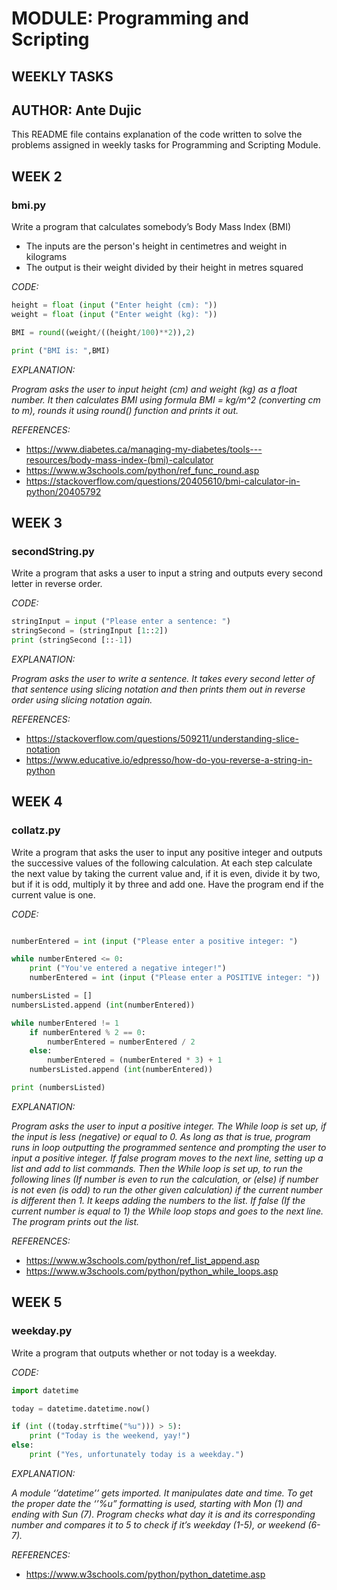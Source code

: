 # **MODULE: Programming and Scripting**
## **WEEKLY TASKS**
## **AUTHOR: Ante Dujic**

This README file contains explanation of the code written to solve the problems assigned in weekly tasks for Programming and Scripting Module.



## **WEEK 2**
### **bmi.py**
Write a program that calculates somebody’s Body Mass Index (BMI)
-	The inputs are the person's height in centimetres and weight in kilograms
-	The output is their weight divided by their height in metres squared

*CODE:*

```python
height = float (input ("Enter height (cm): "))
weight = float (input ("Enter weight (kg): "))

BMI = round((weight/((height/100)**2)),2)

print ("BMI is: ",BMI)     
```
*EXPLANATION:*

_Program asks the user to input height (cm) and weight (kg) as a float number. It then calculates BMI using formula BMI = kg/m^2 (converting cm to m), rounds it using round() function  and prints it out._

*REFERENCES:*
-	https://www.diabetes.ca/managing-my-diabetes/tools---resources/body-mass-index-(bmi)-calculator
-	https://www.w3schools.com/python/ref_func_round.asp
-	https://stackoverflow.com/questions/20405610/bmi-calculator-in-python/20405792


## **WEEK 3**
### **secondString.py**

Write a program that asks a user to input a string and outputs every second letter in reverse order.

*CODE:*

```python
stringInput = input ("Please enter a sentence: ")
stringSecond = (stringInput [1::2])
print (stringSecond [::-1])
```

*EXPLANATION:*

_Program asks the user to write a sentence. It takes every second letter of that sentence using slicing notation and then prints them out in reverse order using slicing notation again._

*REFERENCES:*
- https://stackoverflow.com/questions/509211/understanding-slice-notation
- https://www.educative.io/edpresso/how-do-you-reverse-a-string-in-python

## **WEEK 4**
### **collatz.py**

Write a program that asks the user to input any positive integer and outputs the successive values of the following calculation. At each step calculate the next value by taking the current value and, if it is even, divide it by two, but if it is odd, multiply it by three and add one. Have the program end if the current value is one.

*CODE:*

```python

numberEntered = int (input ("Please enter a positive integer: ")

while numberEntered <= 0:                                                   
    print ("You've entered a negative integer!")
    numberEntered = int (input ("Please enter a POSITIVE integer: "))

numbersListed = []                                                          
numbersListed.append (int(numberEntered))                                   

while numberEntered != 1
    if numberEntered % 2 == 0:                                                  
        numberEntered = numberEntered / 2                                       
    else:                                                                       
        numberEntered = (numberEntered * 3) + 1                                 
    numbersListed.append (int(numberEntered))

print (numbersListed)
```


*EXPLANATION:*

_Program asks the user to input a positive integer. The While loop is set up, if the input is less (negative) or equal to  0. As long as that is true, program runs in loop outputting the programmed sentence and prompting the user to input a positive integer. If false program moves to the next line, setting up a list and add to list commands. Then the While loop is set up, to run the following lines (If number is even to run the calculation, or (else) if number is not even (is odd) to run the other given calculation) if the current number is different then 1. It keeps adding the numbers to the list. If false (If the current number is equal to 1) the While loop stops and goes to the next line. The program prints out the list._

*REFERENCES:*

-	https://www.w3schools.com/python/ref_list_append.asp
-	https://www.w3schools.com/python/python_while_loops.asp

## **WEEK 5**
### **weekday.py**

Write a program that outputs whether or not today is a weekday.

*CODE:*

```python
import datetime                                         

today = datetime.datetime.now()

if (int ((today.strftime("%u"))) > 5):
    print ("Today is the weekend, yay!")
else:
    print ("Yes, unfortunately today is a weekday.")
```

*EXPLANATION:*

_A module ‘’datetime’’ gets imported. It manipulates date and time. To get the proper date the ‘’%u” formatting is used, starting with Mon  (1) and ending with Sun (7). Program checks what day it is and its corresponding number and compares it to 5 to check if it’s weekday (1-5), or weekend (6-7)._

*REFERENCES:*

-	 https://www.w3schools.com/python/python_datetime.asp

